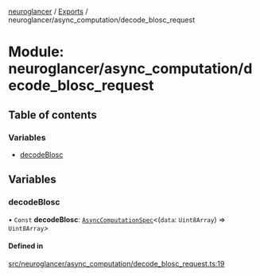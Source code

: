 [neuroglancer](../README.md) / [Exports](../modules.md) / neuroglancer/async\_computation/decode\_blosc\_request

# Module: neuroglancer/async\_computation/decode\_blosc\_request

## Table of contents

### Variables

- [decodeBlosc](neuroglancer_async_computation_decode_blosc_request.md#decodeblosc)

## Variables

### decodeBlosc

• `Const` **decodeBlosc**: [`AsyncComputationSpec`](../interfaces/neuroglancer_async_computation.AsyncComputationSpec.md)<(`data`: `Uint8Array`) => `Uint8Array`\>

#### Defined in

[src/neuroglancer/async_computation/decode_blosc_request.ts:19](https://github.com/ActiveBrainAtlas2/neuroglancer/blob/034b457d/src/neuroglancer/async_computation/decode_blosc_request.ts#L19)
